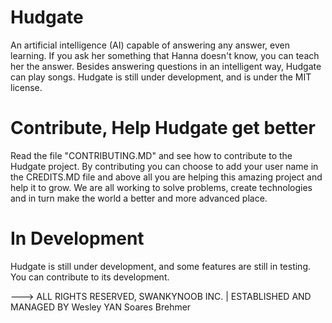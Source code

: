# Hudgate
An artificial intelligence (AI) capable of answering any answer, even learning.
If you ask her something that Hanna doesn't know, you can teach her the answer. Besides answering questions in an intelligent way, Hudgate can play songs. 
Hudgate is still under development, and is under the MIT license.

# Contribute, Help Hudgate get better
Read the file "CONTRIBUTING.MD" and see how to contribute to the Hudgate project. By contributing you can choose to add your user name in the CREDITS.MD file and above all you are helping this amazing project and help it to grow. We are all working to solve problems, create technologies and in turn make the world a better and more advanced place.

# In Development
Hudgate is still under development, and some features are still in testing. You can contribute to its development.

---> ALL RIGHTS RESERVED, SWANKYNOOB INC. | ESTABLISHED AND MANAGED BY Wesley YAN Soares Brehmer
